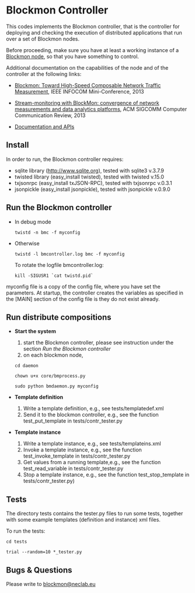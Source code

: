 # Blockmon Controller

This codes implements the Blockmon controller, that is the controller
for deploying and checking the execution of distributed applications 
that run over a set of Blockmon nodes.

Before proceeding, make sure you have at least a working instance of a 
[Blockmon node](https://github.com/blockmon/blockmon.git), so that you 
have something to control.

Additional documentation on the capabilities of the node and of the 
controller at the following links:

* [Blockmon: Toward High-Speed Composable Network Traffic Measurement](http://www.ing.unibs.it/~maurizio.dusi/pub/blockmon-infocom2013.pdf), IEEE INFOCOM Mini-Conference, 2013

* [Stream-monitoring with BlockMon: convergence of network measurements and data analytics platforms](http://www.ing.unibs.it/~maurizio.dusi/pub/dblockmon-ccr2013.pdf), ACM SIGCOMM Computer Communication Review, 2013

* [Documentation and APIs](https://www.ict-mplane.eu/public/blockmon-controller)

## Install

In order to run, the Blockmon controller requires:

* sqlite library (http://www.sqlite.org), tested with sqlite3 v.3.7.9
* twisted library (easy_install twisted), tested with twisted v.15.0
* txjsonrpc (easy_install txJSON-RPC), tested with txjsonrpc v.0.3.1
* jsonpickle (easy_install jsonpickle), tested with jsonpickle v.0.9.0


## Run the Blockmon controller

* In debug mode

    `twistd -n bmc -f myconfig`

* Otherwise

    `twistd -l bmcontroller.log bmc -f myconfig`

    To rotate the logfile bmcontroller.log:

    ```
    kill -SIGUSR1 `cat twistd.pid`
    ```

myconfig file is a copy of the config file, where you have set the parameters. At startup, the controller creates the variables as specified in the [MAIN] section of the config file is they do not exist already.


## Run distribute compositions

* **Start the system**
  1. start the Blockmon controller, please see instruction under the section *Run the Blockmon controller*
  2. on each blockmon node, 

    `cd daemon`

    `chown u+x core/bmprocess.py`

    `sudo python bmdaemon.py myconfig`

* **Template definition**
  1. Write a template definition, e.g., see tests/templatedef.xml
  2. Send it to the blockmon controller, e.g., see the function test\_put\_template in tests/contr\_tester.py

* **Template instance**
  1. Write a template instance, e.g., see tests/templateins.xml
  2. Invoke a template instance, e.g., see the function test\_invoke\_template in tests/contr\_tester.py
  3. Get values from a running template,e.g., see the function test\_read\_variable in tests/contr\_tester.py
  4. Stop a template instance, e.g., see the function test\_stop\_template in tests/contr\_tester.py)


## Tests

The directory tests contains the tester.py files to run some tests, together with some example templates (definition and instance) xml files.

To run the tests:

`cd tests`

`trial --random=10 *_tester.py`


## Bugs & Questions

Please write to <blockmon@neclab.eu>
